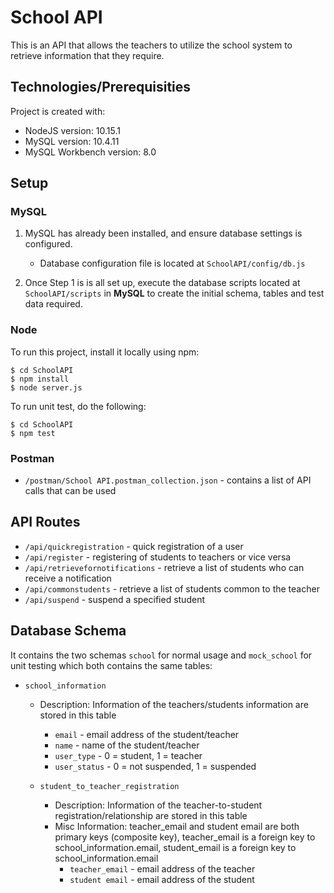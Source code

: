 # School API

This is an API that allows the teachers to utilize the school system to retrieve information that they require.
	
## Technologies/Prerequisities

Project is created with:
* NodeJS version: 10.15.1
* MySQL version: 10.4.11
* MySQL Workbench version: 8.0

## Setup

### **MySQL**

1. MySQL has already been installed, and ensure database settings is configured.
   * Database configuration file is located at `SchoolAPI/config/db.js`

2. Once Step 1 is is all set up, execute the database scripts located at `SchoolAPI/scripts` in **MySQL** to create the initial schema, tables and test data required.

### **Node**

To run this project, install it locally using npm:

```
$ cd SchoolAPI
$ npm install
$ node server.js
```

To run unit test, do the following:

```
$ cd SchoolAPI
$ npm test
```

### **Postman**

- `/postman/School API.postman_collection.json` - contains a list of API calls that can be used

## API Routes
* `/api/quickregistration` - quick registration of a user
* `/api/register` - registering of students to teachers or vice versa
* `/api/retrievefornotifications` - retrieve a list of students who can receive a notification
* `/api/commonstudents` - retrieve a list of students common to the teacher
* `/api/suspend` - suspend a specified student

## Database Schema

It contains the two schemas `school` for normal usage and `mock_school` for unit testing which both contains the same tables:

* `school_information`
    * Description: Information of the teachers/students information are stored in this table
        * `email` - email address of the student/teacher
        * `name` - name of the student/teacher
        * `user_type` - 0 = student, 1 = teacher
        * `user_status` - 0 = not suspended, 1 = suspended
  
    * `student_to_teacher_registration`
        * Description: Information of the teacher-to-student registration/relationship are stored in this table
        * Misc Information: teacher_email and student email are both primary keys (composite key), teacher_email is a foreign key to school_information.email, student_email is a foreign key to school_information.email
            * `teacher_email` - email address of the teacher
            * `student email` - email address of the student